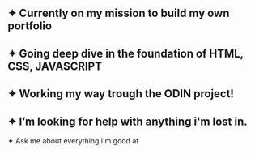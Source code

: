 ✦ Currently on my mission to build my own portfolio 
--
✦ Going deep dive in the foundation of HTML, CSS, JAVASCRIPT
--
✦ Working my way trough the ODIN project!
--
✦ I’m looking for help with anything i'm lost in.
--
✦ Ask me about everything i'm good at
